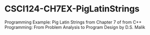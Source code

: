 # CSCI124-CH7EX-PigLatinStrings
Programming Example: Pig Latin Strings from Chapter 7 of from C++ Programming: From Problem Analysis to Program Design by D.S. Malik
